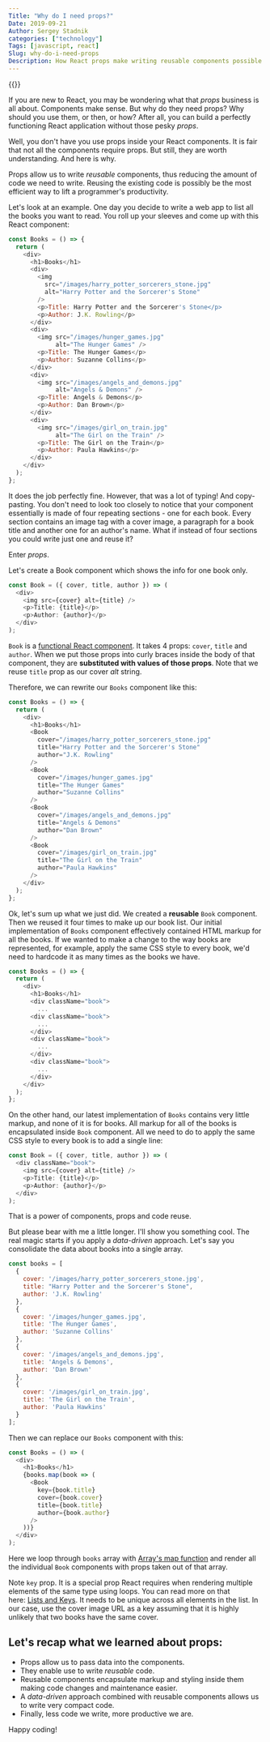 ```yaml
---
Title: "Why do I need props?"
Date: 2019-09-21
Author: Sergey Stadnik
categories: ["technology"]
Tags: [javascript, react]
Slug: why-do-i-need-props
Description: How React props make writing reusable components possible.
---
```


{{<responsive-figure src="feature-props.jpg" width="640" alt="Props???">}}

If you are new to React, you may be wondering what that *props* business is all about. Components make sense. But why do they need props? Why should you use them, or then, or how? After all, you can build a perfectly functioning React application without those pesky *props*.

Well, you don't have you use props inside your React components. It is fair that not all the components require props. But still, they are worth understanding. And here is why.

<!--more-->

Props allow us to write *reusable* components, thus reducing the amount of code we need to write. Reusing the existing code is possibly be the most efficient way to lift a programmer's productivity.

Let's look at an example. One day you decide to write a web app to list all the books you want to read. You roll up your sleeves and come up with this React component:

```javascript
const Books = () => {
  return (
    <div>
      <h1>Books</h1>
      <div>
        <img
          src="/images/harry_potter_sorcerers_stone.jpg"
          alt="Harry Potter and the Sorcerer's Stone"
        />
        <p>Title: Harry Potter and the Sorcerer's Stone</p>
        <p>Author: J.K. Rowling</p>
      </div>
      <div>
        <img src="/images/hunger_games.jpg"
             alt="The Hunger Games" />
        <p>Title: The Hunger Games</p>
        <p>Author: Suzanne Collins</p>
      </div>
      <div>
        <img src="/images/angels_and_demons.jpg"
             alt="Angels & Demons" />
        <p>Title: Angels & Demons</p>
        <p>Author: Dan Brown</p>
      </div>
      <div>
        <img src="/images/girl_on_train.jpg"
             alt="The Girl on the Train" />
        <p>Title: The Girl on the Train</p>
        <p>Author: Paula Hawkins</p>
      </div>
    </div>
  );
};
```

It does the job perfectly fine. However, that was a lot of typing! And copy-pasting. You don't need to look too closely to notice that your component essentially is made of four repeating sections - one for each book. Every section contains an image tag with a cover image, a paragraph for a book title and another one for an author's name. What if instead of four sections you could write just one and reuse it?

Enter *props*.

Let's create a Book component which shows the info for one book only.

```javascript
const Book = ({ cover, title, author }) => (
  <div>
    <img src={cover} alt={title} />
    <p>Title: {title}</p>
    <p>Author: {author}</p>
  </div>
);
```

`Book` is a [functional React component](https://ozmoroz.com/2018/08/react-functional-vs-class-components/). It takes 4 props: `cover`, `title` and `author`. When we put those props into curly braces inside the body of that component, they are **substituted with values of those props**. Note that we reuse `title` prop as our cover *alt* string.

Therefore, we can rewrite our `Books` component like this:

```javascript
const Books = () => {
  return (
    <div>
      <h1>Books</h1>
      <Book
        cover="/images/harry_potter_sorcerers_stone.jpg"
        title="Harry Potter and the Sorcerer's Stone"
        author="J.K. Rowling"
      />
      <Book
        cover="/images/hunger_games.jpg"
        title="The Hunger Games"
        author="Suzanne Collins"
      />
      <Book
        cover="/images/angels_and_demons.jpg"
        title="Angels & Demons"
        author="Dan Brown"
      />
      <Book
        cover="/images/girl_on_train.jpg"
        title="The Girl on the Train"
        author="Paula Hawkins"
      />
    </div>
  );
};
```

Ok, let's sum up what we just did. We created a **reusable** `Book` component. Then we reused it four times to make up our book list. Our initial implementation of `Books` component effectively contained HTML markup for all the books. If we wanted to make a change to the way books are represented, for example, apply the same CSS style to every book, we'd need to hardcode it as many times as the books we have.

```javascript
const Books = () => {
  return (
    <div>
      <h1>Books</h1>
      <div className="book">
        ...
      <div className="book">
        ...
      </div>
      <div className="book">
        ...
      </div>
      <div className="book">
        ...
      </div>
    </div>
  );
};
```

On the other hand, our latest implementation of `Books` contains very little markup, and none of it is for books. All markup for all of the books is encapsulated inside `Book` component. All we need to do to apply the same CSS style to every book is to add a single line:

```javascript
const Book = ({ cover, title, author }) => (
  <div className="book">
    <img src={cover} alt={title} />
    <p>Title: {title}</p>
    <p>Author: {author}</p>
  </div>
);
```

That is a power of components, props and code reuse.

But please bear with me a little longer. I'll show you something cool. The real magic starts if you apply a *data-driven* approach. Let's say you consolidate the data about books into a single array.

```javascript
const books = [
  {
    cover: '/images/harry_potter_sorcerers_stone.jpg',
    title: "Harry Potter and the Sorcerer's Stone",
    author: 'J.K. Rowling'
  },
  {
    cover: '/images/hunger_games.jpg',
    title: 'The Hunger Games',
    author: 'Suzanne Collins'
  },
  {
    cover: '/images/angels_and_demons.jpg',
    title: 'Angels & Demons',
    author: 'Dan Brown'
  },
  {
    cover: '/images/girl_on_train.jpg',
    title: 'The Girl on the Train',
    author: 'Paula Hawkins'
  }
];
```

Then we can replace our `Books` component with this:

```javascript
const Books = () => (
  <div>
    <h1>Books</h1>
    {books.map(book => (
      <Book
        key={book.title}
        cover={book.cover}
        title={book.title}
        author={book.author}
      />
    ))}
  </div>
);
```

Here we loop through `books` array with [Array's map function](https://developer.mozilla.org/en-US/docs/Web/JavaScript/Reference/Global_Objects/Array/map) and render all the individual `Book` components with props taken out of that array.

Note `key` prop. It is a special prop React requires when rendering multiple elements of the same type using loops. You can read more on that here: [Lists and Keys](https://reactjs.org/docs/lists-and-keys.html). It needs to be unique across all elements in the list. In our case, use the cover image URL as a key assuming that it is highly unlikely that two books have the same cover.

## Let's recap what we learned about props:

- Props allow us to pass data into the components.
- They enable use to write *reusable* code.
- Reusable components encapsulate markup and styling inside them making code changes and maintenance easier.
- A *data-driven* approach combined with reusable components allows us to write very compact code.
- Finally, less code we write, more productive we are.

Happy coding!
